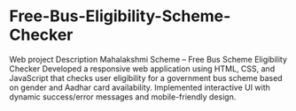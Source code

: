 # Free-Bus-Eligibility-Scheme-Checker
Web project Description
Mahalakshmi Scheme – Free Bus Scheme Eligibility Checker
Developed a responsive web application using HTML, CSS, and JavaScript that checks user eligibility for a government bus scheme based on gender and Aadhar card availability. Implemented interactive UI with dynamic success/error messages and mobile-friendly design.
